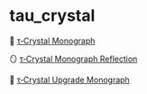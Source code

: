 # tau_crystal
📄 [τ‑Crystal Monograph](docs/monographs/τ-crystal-monograph.md)

🪞 [τ‑Crystal Monograph Reflection](docs/monographs/τ-crystal-monograph-reflection.md)

📜 [τ‑Crystal Upgrade Monograph](docs/monographs/τ-crystal-upgrade.md)
